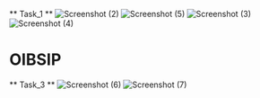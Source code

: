 ** Task_1 **
![Screenshot (2)](https://user-images.githubusercontent.com/106722338/180616111-06580bcd-a01e-4bcd-ad43-5954c3219707.png)
![Screenshot (5)](https://user-images.githubusercontent.com/106722338/180616116-6421dbb9-2742-4f69-a2ef-6b3db452ff73.png)
![Screenshot (3)](https://user-images.githubusercontent.com/106722338/180616113-fcf218ae-2aec-4b52-b747-d26f102d92f4.png)
![Screenshot (4)](https://user-images.githubusercontent.com/106722338/180616115-65a1acea-99af-4416-86f4-9383d2806635.png)
# OIBSIP
** Task_3 **
![Screenshot (6)](https://user-images.githubusercontent.com/106722338/180616633-757828ee-9506-4dae-b2e4-a4ed24cab747.png)
![Screenshot (7)](https://user-images.githubusercontent.com/106722338/180616666-d76a9227-30f9-4c4a-95b5-c5ad6f8531a9.png)
